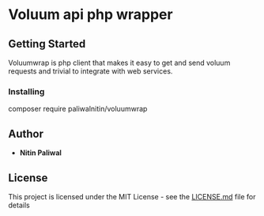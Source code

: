 # Voluum api php wrapper

## Getting Started

Voluumwrap is php client that makes it easy to get and send voluum requests and trivial to integrate with web services.

### Installing

composer require paliwalnitin/voluumwrap


## Author

* **Nitin Paliwal** 

## License

This project is licensed under the MIT License - see the [LICENSE.md](LICENSE.md) file for details


